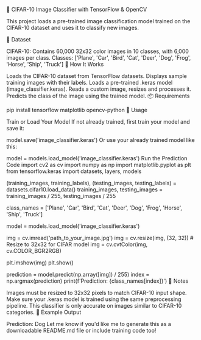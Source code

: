 🧠 CIFAR-10 Image Classifier with TensorFlow & OpenCV

This project loads a pre-trained image classification model trained on the CIFAR-10 dataset and uses it to classify new images.

📁 Dataset

CIFAR-10: Contains 60,000 32x32 color images in 10 classes, with 6,000 images per class.
Classes:
['Plane', 'Car', 'Bird', 'Cat', 'Deer', 'Dog', 'Frog', 'Horse', 'Ship', 'Truck']
🚀 How It Works

Loads the CIFAR-10 dataset from TensorFlow datasets.
Displays sample training images with their labels.
Loads a pre-trained .keras model (image_classifier.keras).
Reads a custom image, resizes and processes it.
Predicts the class of the image using the trained model.
📦 Requirements

pip install tensorflow matplotlib opencv-python
🧪 Usage

Train or Load Your Model
If not already trained, first train your model and save it:

model.save('image_classifier.keras')
Or use your already trained model like this:

model = models.load_model('image_classifier.keras')
Run the Prediction Code
import cv2 as cv
import numpy as np
import matplotlib.pyplot as plt
from tensorflow.keras import datasets, layers, models

(training_images, training_labels), (testing_images, testing_labels) = datasets.cifar10.load_data()
training_images, testing_images = training_images / 255, testing_images / 255

class_names = ['Plane', 'Car', 'Bird', 'Cat', 'Deer', 'Dog', 'Frog', 'Horse', 'Ship', 'Truck']

model = models.load_model('image_classifier.keras')

img = cv.imread('path_to_your_image.jpg')
img = cv.resize(img, (32, 32))  # Resize to 32x32 for CIFAR model
img = cv.cvtColor(img, cv.COLOR_BGR2RGB)

plt.imshow(img)
plt.show()

prediction = model.predict(np.array([img]) / 255)
index = np.argmax(prediction)
print(f'Prediction: {class_names[index]}')
📌 Notes

Images must be resized to 32x32 pixels to match CIFAR-10 input shape.
Make sure your .keras model is trained using the same preprocessing pipeline.
This classifier is only accurate on images similar to CIFAR-10 categories.
📸 Example Output

Prediction: Dog
Let me know if you'd like me to generate this as a downloadable README.md file or include training code too!

